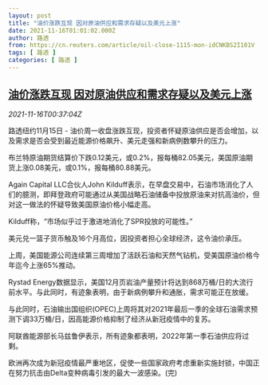 ```yaml
---
layout: post
title: "油价涨跌互现 因对原油供应和需求存疑以及美元上涨"
date: 2021-11-16T01:01:02.000Z
author: 路透
from: https://cn.reuters.com/article/oil-close-1115-mon-idCNKBS2I101V
tags: [ 路透 ]
categories: [ 路透 ]
---
```

<!--1637024462000-->
[油价涨跌互现 因对原油供应和需求存疑以及美元上涨](https://cn.reuters.com/article/oil-close-1115-mon-idCNKBS2I101V)
------

<div>
<div><i>2021-11-16T00:37:04Z</i></div><p>路透纽约11月15日 - 油价周一收盘涨跌互现，投资者怀疑原油供应是否会增加，以及需求是否会受到最近能源价格飙升、美元走强和新病例数攀升的压力。</p><p>布兰特原油期货结算价下跌0.12美元，或0.2%，报每桶82.05美元，美国原油期货上涨0.08美元，或0.1%，报每桶80.88美元。</p><p>Again Capital LLC合伙人John Kilduff表示，在早盘交易中，石油市场消化了人们的臆测，即拜登政府可能通过从美国战略石油储备中投放原油来对抗高油价，但对这一做法的怀疑导致美国原油价格小幅走高。</p><p>Kilduff称，“市场似乎过于激进地消化了SPR投放的可能性。”</p><p>美元兑一篮子货币触及16个月高位，因投资者担心全球经济，这令油价承压。</p><p>上周，美国能源公司连续第三周增加了活跃石油和天然气钻机，受美国原油价格今年迄今上涨65%推动。</p><p>Rystad Energy数据显示，美国12月页岩油产量预计将达到868万桶/日的大流行前水平。与此同时，有迹象表明，由于新病例攀升和通胀，需求可能正在放缓。</p><p>与此同时，石油输出国组织(OPEC)上周将其对2021年最后一季的全球石油需求预测下调33万桶/日，因高能源价格抑制了经济从新冠疫情中的复苏。</p><p>阿联酋能源部长马兹鲁伊表示，所有迹象都表明，2022年第一季石油供应将过剩。</p><p>欧洲再次成为新冠疫情最严重地区，促使一些国家政府考虑重新实施封锁，中国正在努力抗击由Delta变种病毒引发的最大一波感染。(完)</p>
</div>
